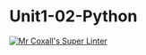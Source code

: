 # Unit1-02-Python
[![Mr Coxall's Super Linter](https://github.com/ICS3U-C-Programming-Meshach-W/Unit1-02-Python/workflows/Mr%20Coxall's%20Super%20Linter/badge.svg)](https://github.com/ICS3U-C-Programming-Meshach-W/Unit1-02-Python/actions/)
